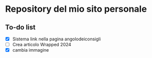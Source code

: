 # Repository del mio sito personale

## To-do list

- [X] Sistema link nella pagina angolodeiconsigli
- [ ] Crea articolo Wrapped 2024
- [X] cambia immagine

